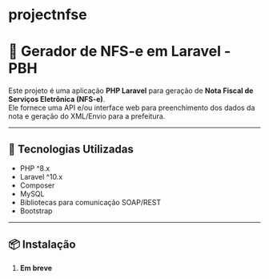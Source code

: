 # projectnfse

# 📄 Gerador de NFS-e em Laravel - PBH

Este projeto é uma aplicação **PHP Laravel** para geração de **Nota Fiscal de Serviços Eletrônica (NFS-e)**.  
Ele fornece uma API e/ou interface web para preenchimento dos dados da nota e geração do XML/Envio para a prefeitura.

---

## 🚀 Tecnologias Utilizadas
- PHP ^8.x
- Laravel ^10.x
- Composer
- MySQL 
- Bibliotecas para comunicação SOAP/REST 
- Bootstrap 
---

## 📦 Instalação

1. **Em breve**

